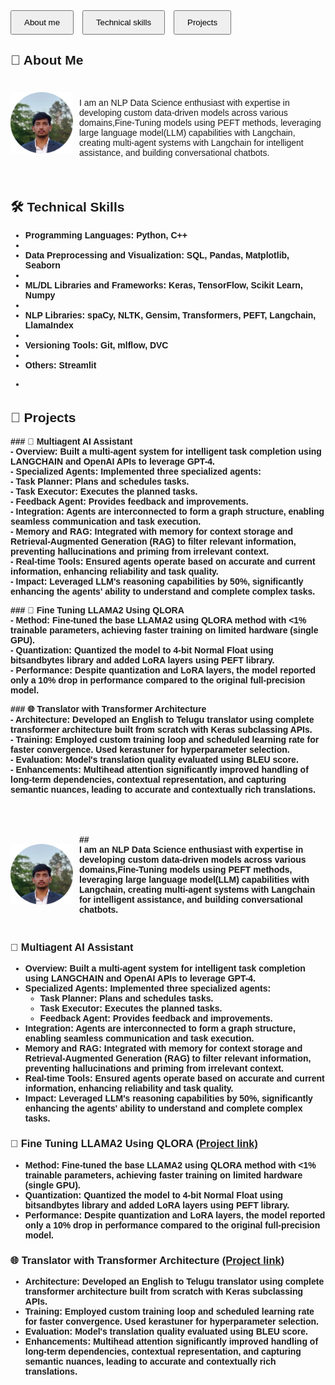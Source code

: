 
<html>
<head>
    <title>My Website</title>
    <style>
        /* Add some basic styling */
        body {
            font-family: Arial, sans-serif;
        }
        .button-container {
            margin-bottom: 20px;
        }
        button {
            margin-right: 10px;
            padding: 10px 20px;
            cursor: pointer;
        }
        section {
            margin-bottom: 50px;
        }
    </style>
</head>
<body>

<div class="button-container">
    <button onclick="scrollToSection('About me')">About me</button>
    <button onclick="scrollToSection('Technical skills')">Technical skills</button>
    <button onclick="scrollToSection('Projects')">Projects</button>
</div>

<section id="About me">
    <h2>👤 About Me </h2>
    <div style="display: flex; align-items: center;">
  <img src="images/profile_pic.png" alt="Alt text" style="margin-right: 10px; width: 100px;">
  <p> <br>
I am an NLP Data Science enthusiast with expertise in developing custom data-driven models across various domains,Fine-Tuning models using PEFT methods, leveraging large language model(LLM) capabilities with Langchain, creating multi-agent systems with Langchain for intelligent assistance, and building conversational chatbots.</p>
</div>

</section>

<section id="Technical skills">
    <h2>🛠️ Technical Skills </h2>
<p>
    <ul>
    <li> <strong>Programming Languages:<strong> Python, C++ <li> 
 <li>   <strong>Data Preprocessing and Visualization:</strong> SQL, Pandas, Matplotlib, Seaborn <li> 
<li> <strong>ML/DL Libraries and Frameworks:</strong> Keras, TensorFlow, Scikit Learn, Numpy <li>
<li> <strong>NLP Libraries:</strong> spaCy, NLTK, Gensim, Transformers, PEFT, Langchain, LlamaIndex <li> 
<li> <strong>Versioning Tools:</strong> Git, mlflow, DVC <li>
<li> <strong>Others:</strong> Streamlit<li>
<ul></p>

</section>

<section id="Projects">
    <h2>🚀 Projects</h2>
<p>### 🧠 Multiagent AI Assistant<br>
- <strong>Overview:</strong> Built a multi-agent system for intelligent task completion using LANGCHAIN and OpenAI APIs to leverage GPT-4.<br>
- <strong>Specialized Agents:</strong> Implemented three specialized agents:<br>
  - <strong>Task Planner:</strong> Plans and schedules tasks.<br>
  - <strong>Task Executor:</strong> Executes the planned tasks.<br>
  - <strong>Feedback Agent:</strong> Provides feedback and improvements.<br>
- <strong>Integration:</strong> Agents are interconnected to form a graph structure, enabling seamless communication and task execution.<br>
- <strong>Memory and RAG:</strong> Integrated with memory for context storage and Retrieval-Augmented Generation (RAG) to filter relevant information, preventing hallucinations and priming from irrelevant context.<br>
- <strong>Real-time Tools:</strong> Ensured agents operate based on accurate and current information, enhancing reliability and task quality.<br>
- <strong>Impact:</strong> Leveraged LLM's reasoning capabilities by 50%, significantly enhancing the agents' ability to understand and complete complex tasks.</p>

<p>### 🦙 Fine Tuning LLAMA2 Using QLORA<br>
- <strong>Method:</strong> Fine-tuned the base LLAMA2 using QLORA method with <1% trainable parameters, achieving faster training on limited hardware (single GPU).<br>
- <strong>Quantization:</strong> Quantized the model to 4-bit Normal Float using bitsandbytes library and added LoRA layers using PEFT library.<br>
- <strong>Performance:</strong> Despite quantization and LoRA layers, the model reported only a 10% drop in performance compared to the original full-precision model.</p>

<p>### 🌐 Translator with Transformer Architecture<br>
- <strong>Architecture:</strong> Developed an English to Telugu translator using complete transformer architecture built from scratch with Keras subclassing APIs.<br>
- <strong>Training:</strong> Employed custom training loop and scheduled learning rate for faster convergence. Used kerastuner for hyperparameter selection.<br>
- <strong>Evaluation:</strong> Model's translation quality evaluated using BLEU score.<br>
- <strong>Enhancements:</strong> Multihead attention significantly improved handling of long-term dependencies, contextual representation, and capturing semantic nuances, leading to accurate and contextually rich translations.</p>

</section>

<script>
    function scrollToSection(id) {
        document.getElementById(id).scrollIntoView({ behavior: 'smooth' });
    }
</script>

</body>
</html>



<div style="display: flex; align-items: center;">
  <img src="images/profile_pic.png" alt="Alt text" style="margin-right: 10px; width: 100px;">
  <p>## <br>
I am an NLP Data Science enthusiast with expertise in developing custom data-driven models across various domains,Fine-Tuning models using PEFT methods, leveraging large language model(LLM) capabilities with Langchain, creating multi-agent systems with Langchain for intelligent assistance, and building conversational chatbots.</p>
</div>






##

### 🧠 Multiagent AI Assistant
- **Overview**: Built a multi-agent system for intelligent task completion using LANGCHAIN and OpenAI APIs to leverage GPT-4.
- **Specialized Agents**: Implemented three specialized agents:
  - **Task Planner**: Plans and schedules tasks.
  - **Task Executor**: Executes the planned tasks.
  - **Feedback Agent**: Provides feedback and improvements.
- **Integration**: Agents are interconnected to form a graph structure, enabling seamless communication and task execution.
- **Memory and RAG**: Integrated with memory for context storage and Retrieval-Augmented Generation (RAG) to filter relevant information, preventing hallucinations and priming from irrelevant context.
- **Real-time Tools**: Ensured agents operate based on accurate and current information, enhancing reliability and task quality.
- **Impact**: Leveraged LLM's reasoning capabilities by 50%, significantly enhancing the agents' ability to understand and complete complex tasks.

### 🦙 Fine Tuning LLAMA2 Using QLORA [(Project link)](https://github.com/kalyan926/FineTuning-using-QLORA)
- **Method**: Fine-tuned the base LLAMA2 using QLORA method with <1% trainable parameters, achieving faster training on limited hardware (single GPU).
- **Quantization**: Quantized the model to 4-bit Normal Float using bitsandbytes library and added LoRA layers using PEFT library.
- **Performance**: Despite quantization and LoRA layers, the model reported only a 10% drop in performance compared to the original full-precision model.

### 🌐 Translator with Transformer Architecture [(Project link)](https://github.com/kalyan926/Translator)
- **Architecture**: Developed an English to Telugu translator using complete transformer architecture built from scratch with Keras subclassing APIs.
- **Training**: Employed custom training loop and scheduled learning rate for faster convergence. Used kerastuner for hyperparameter selection.
- **Evaluation**: Model's translation quality evaluated using BLEU score.
- **Enhancements**: Multihead attention significantly improved handling of long-term dependencies, contextual representation, and capturing semantic nuances, leading to accurate and contextually rich translations.



